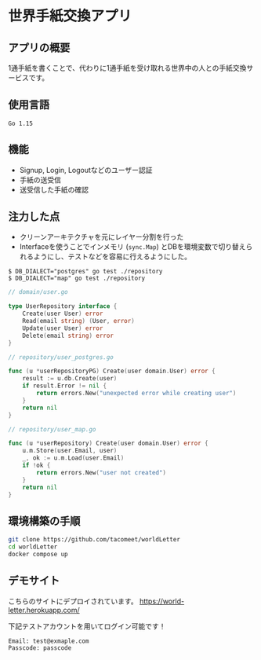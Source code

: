 # 世界手紙交換アプリ

## アプリの概要

1通手紙を書くことで、代わりに1通手紙を受け取れる世界中の人との手紙交換サービスです。

## 使用言語

```
Go 1.15
```

## 機能

- Signup, Login, Logoutなどのユーザー認証
- 手紙の送受信
- 送受信した手紙の確認

## 注力した点

- クリーンアーキテクチャを元にレイヤー分割を行った
- Interfaceを使うことでインメモリ (`sync.Map`) とDBを環境変数で切り替えられるようにし、テストなどを容易に行えるようにした。
```shell
$ DB_DIALECT="postgres" go test ./repository
$ DB_DIALECT="map" go test ./repository
```
```go
// domain/user.go

type UserRepository interface {
	Create(user User) error
	Read(email string) (User, error)
	Update(user User) error
	Delete(email string) error
}
```

```go
// repository/user_postgres.go

func (u *userRepositoryPG) Create(user domain.User) error {
	result := u.db.Create(user)
	if result.Error != nil {
		return errors.New("unexpected error while creating user")
	}
	return nil
}
```

```go
// repository/user_map.go

func (u *userRepository) Create(user domain.User) error {
	u.m.Store(user.Email, user)
	_, ok := u.m.Load(user.Email)
	if !ok {
		return errors.New("user not created")
	}
	return nil
}
```

## 環境構築の手順

```bash
git clone https://github.com/tacomeet/worldLetter
cd worldLetter
docker compose up
```

## デモサイト

こちらのサイトにデプロイされています。
https://world-letter.herokuapp.com/


下記テストアカウントを用いてログイン可能です！

```
Email: test@exmaple.com
Passcode: passcode
```
